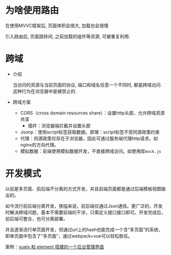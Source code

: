 # 为啥使用路由

在使用MVVC框架后, 页面体积会很大, 加载也会很慢

引入路由后, 页面跳转间, 之前加载的组件等资源, 可被重复利用.

# 跨域

* 介绍

  当访问的资源与当前页面的协议, 端口和域名任意一个不同时, 都是跨域访问. 这种行为在浏览器中是被禁止的.

* 跨域方案
  * CORS（cross domain resources share）：设置http头部，允许跨域资源共享
    - 插件：浏览器端拦截并设置头部
  * Jsonp：使用script标签获取数据。原理：script标签不受同源政策约束
  * 代理：同源政策仅存在于浏览器，因此可通过服务端代理http请求。如nginx的方向代理。
  * 模拟数据：前端使用模拟数据开发，不直接跨域访问。如使用库`mock.js`

# 开发模式

以前是多页面、前后端不分离的方式开发，并且前端页面都是通过后端模板视图输出的。

如今流行前后端分离开发，狭隘来说，前后端仅通过Json通信。更广泛的，开发时解决跨域问题，基本不需要前端的干涉，只需定义接口接口即可。开发完成后，前后端可整合，也可分离部署。

并且逐渐流行单页面开发，但通过url上的hash也能完成一个含“多页面”的系统，即单页面中包含了“多页面”，通过webpack+vue可以轻松胜任。

案例：[vuejs 和 element 搭建的一个后台管理界面](https://www.cnblogs.com/taylorchen/p/6083099.html)


